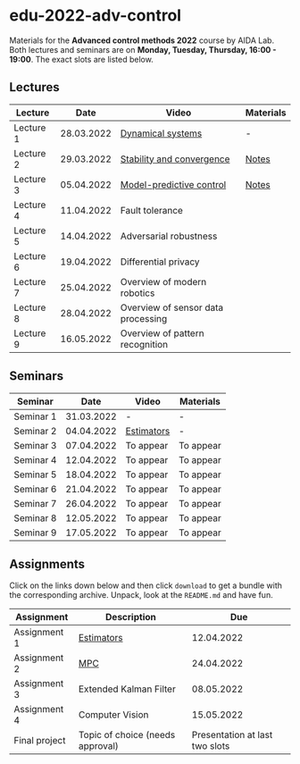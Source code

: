 # edu-2022-adv-control

Materials for the **Advanced control methods 2022** course by AIDA Lab. Both lectures and seminars are on **Monday, Tuesday, Thursday, 16:00 - 19:00**. The exact slots are listed below.

## Lectures

Lecture | Date | Video | Materials | 
| ----- |  -----|  ----- | ------ | 
| Lecture 1 | 28.03.2022|[Dynamical systems](https://youtu.be/R-a1teXpf8E)| - |
| Lecture 2 | 29.03.2022|[Stability and convergence](https://www.youtube.com/watch?v=ucn2sFBkzSw)| [Notes](./lectures/lec-2/acm2022-lec2-slides-ann.pdf) |
| Lecture 3 | 05.04.2022 |[Model-predictive control](https://youtu.be/nL8t5qMr6mE)|[Notes](./lectures/lec-3/ACM2022-lec3-class_220405_175116.pdf)| 
| Lecture 4 | 11.04.2022 |Fault tolerance||
| Lecture 5 | 14.04.2022 |Adversarial robustness|| 
| Lecture 6 | 19.04.2022 |Differential privacy|| 
| Lecture 7 | 25.04.2022 |Overview of modern robotics|| 
| Lecture 8 | 28.04.2022 |Overview of sensor data processing|| 
| Lecture 9 | 16.05.2022 |Overview of pattern recognition|| 

## Seminars 

Seminar     | Date  | Video |Materials |
| -----     | ------| ------ | ----- | 
| Seminar 1 | 31.03.2022 | - | - |
| Seminar 2 | 04.04.2022 | [Estimators](https://youtu.be/9z7Yh1QQAFI) | - |
| Seminar 3 | 07.04.2022 | To appear | To appear |  
| Seminar 4 | 12.04.2022 | To appear | To appear | 
| Seminar 5 | 18.04.2022 | To appear | To appear | 
| Seminar 6 | 21.04.2022 | To appear | To appear |
| Seminar 7 | 26.04.2022 | To appear | To appear | 
| Seminar 8 | 12.05.2022 | To appear | To appear | 
| Seminar 9 | 17.05.2022 | To appear | To appear | 

## Assignments

Click on the links down below and then click `download` to get a bundle with the corresponding archive.
Unpack, look at the `README.md` and have fun.

Assignment      | Description | Due | 
| -----         | ------      |  ------ | 
| Assignment 1  | [Estimators](./assignments/asgn-1/asgn-1.zip) |  12.04.2022 | 
| Assignment 2  | [MPC](./assignments/asgn-2/asgn-2.zip) | 24.04.2022 | 
| Assignment 3  | Extended Kalman Filter |  08.05.2022 |
| Assignment 4  | Computer Vision|  15.05.2022 |
| Final project | Topic of choice (needs approval) | Presentation at last two slots |
